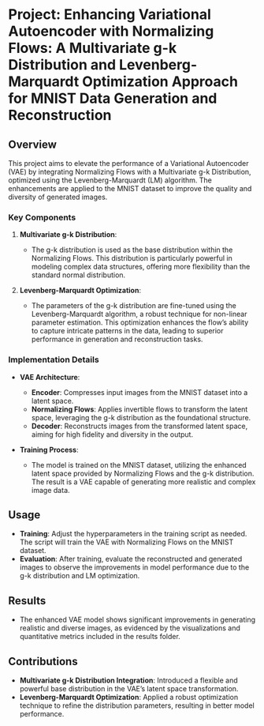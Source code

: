 
# Project: Enhancing Variational Autoencoder with Normalizing Flows: A Multivariate g-k Distribution and Levenberg-Marquardt Optimization Approach for MNIST Data Generation and Reconstruction

## Overview
This project aims to elevate the performance of a Variational Autoencoder (VAE) by integrating Normalizing Flows with a Multivariate g-k Distribution, optimized using the Levenberg-Marquardt (LM) algorithm. The enhancements are applied to the MNIST dataset to improve the quality and diversity of generated images.

### Key Components

1. **Multivariate g-k Distribution**:
   - The g-k distribution is used as the base distribution within the Normalizing Flows. This distribution is particularly powerful in modeling complex data structures, offering more flexibility than the standard normal distribution.

2. **Levenberg-Marquardt Optimization**:
   - The parameters of the g-k distribution are fine-tuned using the Levenberg-Marquardt algorithm, a robust technique for non-linear parameter estimation. This optimization enhances the flow’s ability to capture intricate patterns in the data, leading to superior performance in generation and reconstruction tasks.

### Implementation Details

- **VAE Architecture**:
  - **Encoder**: Compresses input images from the MNIST dataset into a latent space.
  - **Normalizing Flows**: Applies invertible flows to transform the latent space, leveraging the g-k distribution as the foundational structure.
  - **Decoder**: Reconstructs images from the transformed latent space, aiming for high fidelity and diversity in the output.

- **Training Process**:
  - The model is trained on the MNIST dataset, utilizing the enhanced latent space provided by Normalizing Flows and the g-k distribution. The result is a VAE capable of generating more realistic and complex image data.

## Usage
- **Training**: Adjust the hyperparameters in the training script as needed. The script will train the VAE with Normalizing Flows on the MNIST dataset.
- **Evaluation**: After training, evaluate the reconstructed and generated images to observe the improvements in model performance due to the g-k distribution and LM optimization.

## Results
- The enhanced VAE model shows significant improvements in generating realistic and diverse images, as evidenced by the visualizations and quantitative metrics included in the results folder.

## Contributions
- **Multivariate g-k Distribution Integration**: Introduced a flexible and powerful base distribution in the VAE’s latent space transformation.
- **Levenberg-Marquardt Optimization**: Applied a robust optimization technique to refine the distribution parameters, resulting in better model performance.


